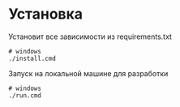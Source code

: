 Установка
=========

Установит все зависимости из requirements.txt

```shell
# windows
./install.cmd
```

Запуск на локальной машине для разработки

```shell
# windows
./run.cmd
```
